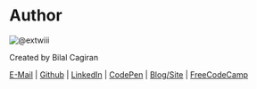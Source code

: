 # Author
![@extwiii](https://avatars1.githubusercontent.com/u/2933560?v=3&s=120)

Created by Bilal Cagiran

[E-Mail](mailto:bcagiran@hotmail.com) | [Github](https://github.com/extwiii/) | [LinkedIn](https://linkedin.com/in/bilalcagiran) | [CodePen](http://codepen.io/extwiii/) | [Blog/Site](http://bilalcagiran.com) | [FreeCodeCamp](https://www.freecodecamp.com/extwiii) 

